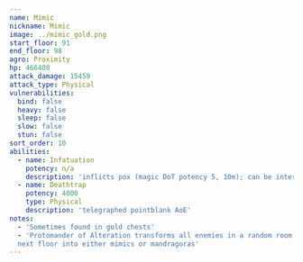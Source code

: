 ```yaml
---
name: Mimic
nickname: Mimic
image: ../mimic_gold.png
start_floor: 91
end_floor: 98
agro: Proximity
hp: 466408
attack_damage: 15459
attack_type: Physical
vulnerabilities:
  bind: false
  heavy: false
  sleep: false
  slow: false
  stun: false
sort_order: 10
abilities:
  - name: Infatuation
    potency: n/a
    description: 'inflicts pox (magic DoT potency 5, 10m); can be interrupted'
  - name: Deathtrap
    potency: 4000
    type: Physical
    description: 'telegraphed pointblank AoE'
notes:
  - 'Sometimes found in gold chests'
  - 'Protomander of Alteration transforms all enemies in a random room on the
  next floor into either mimics or mandragoras'
---
```


